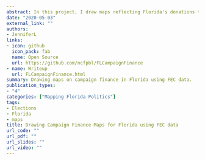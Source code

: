 ```yaml
---
abstract: In this project, I draw maps reflecting Florida's donations to the 2016 General Election. I use data from the Federal Elections Commission (FEC) to draw maps that demonstrate the amount of money and number of donors that residents in each zip code contribute to the Hillary Clinton and the Donald Trump Presidential Campaigns. The paper also serves as a guide for retrieving, cleaning, and using FEC data for research use beyond the goals of this project.
date: "2020-05-03"
external_link: ""
authors:
- JenniferL
links:
- icon: github
  icon_pack: fab
  name: Open Source
  url: https://github.com/ncfpbl/FLCampaignFinance
- name: Writeup
  url: FLCampaignFinance.html
summary: Drawing maps on campaign finance in Florida using FEC data.
publication_types:
- "4"
categories: ["Mapping Florida Politics"]
tags:
- Elections
- Florida
- maps
title: Drawing Campaign Finance Maps for Florida using FEC data
url_code: ""
url_pdf: ""
url_slides: ""
url_video: ""
---
```


